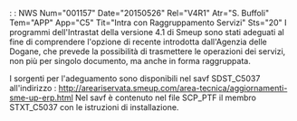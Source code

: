  :  : NWS Num="001157" Date="20150526" Rel="V4R1" Atr="S. Buffoli" Tem="APP" App="C5" Tit="Intra con Raggruppamento Servizi" Sts="20"
I programmi dell'Intrastat della versione 4.1 di Smeup sono stati adeguati al fine di comprendere l'opzione di recente introdotta dall'Agenzia delle Dogane, che prevede la possibilità di trasmettere
le operazioni dei servizi, non più per singolo documento, ma anche in forma raggruppata.

I sorgenti per l'adeguamento sono disponibili nel savf SDST_C5037 all'indirizzo : 
http://areariservata.smeup.com/area-tecnica/aggiornamenti-sme-up-erp.html 
Nel savf è contenuto nel file SCP_PTF il membro STXT_C5037 con le istruzioni di installazione.
